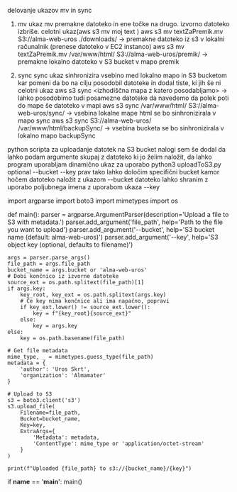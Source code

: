delovanje ukazov mv in sync

1. mv
   ukaz mv premakne datoteko in ene točke na drugo. izvorno datoteko izbriše.
   celotni ukaz(aws s3 mv moj text <mestodatoteke> <destinacijaDatoteke>)
   aws s3 mv textZaPremik.mv S3://alma-web-uros ./downloads/ -> premakne datoteko iz s3 v lokalni računalnik (prenese datoteko v EC2 instanco)
   aws s3 mv textZaPremik.mv /var/www/html/ S3://alma-web-uros/premik/ -> premakne lokalno datoteko v S3 bucket v mapo premik

2. sync
   sync ukaz sinhronizira vsebino med lokalno mapo in S3 bucketom kar pomeni da bo na cilju posodobil datoteke in dodal tiste, ki jih še ni
   celotni ukaz aws s3 sync <izhodiščna mapa z katero posodabljamo> <ciljna mapa ki bo posodobljena> -> lahko posodobimo tudi posamezne datoteke da navedemo da polek poti do mape še datoteko v mapi
   aws s3 sync /var/www/html/ S3://alma-web-uros/sync/ -> vsebina lokalne mape html se bo sinhronizirala v mapo sync
   aws s3 sync S3://alma-web-uros/ /var/www/html/backupSync/ -> vsebina bucketa se bo sinhronizirala v lokalno mapo backupSync

python scripta za uploadanje datotek na S3 bucket
nalogi sem še dodal da lahko podam argumente skupaj z datoteko ki jo želim naložit, da lahko program uporabljam dinamično
ukaz za uporabo python3 uploadToS3.py <fileName>
optional --bucket<bucketSource> --key<rename the uploaded file>
prav tako lahko določim specifični bucket kamor hočem datoteko naložit z ukazom --bucket <bucket adress>
datoteko lahko shranim z uporabo poljubnega imena z uporabom ukaza --key <novo ime datoteke>

import argparse
import boto3
import mimetypes
import os

def main():
parser = argparse.ArgumentParser(description='Upload a file to S3 with metadata.')
parser.add_argument('file_path', help='Path to the file you want to upload')
parser.add_argument('--bucket', help='S3 bucket name (default: alma-web-uros)')
parser.add_argument('--key', help='S3 object key (optional, defaults to filename)')

    args = parser.parse_args()
    file_path = args.file_path
    bucket_name = args.bucket or 'alma-web-uros'
    # Dobi končnico iz izvorne datoteke
    source_ext = os.path.splitext(file_path)[1]
    if args.key:
        key_root, key_ext = os.path.splitext(args.key)
        # Če key nima končnice ali ima napačno, popravi
        if key_ext.lower() != source_ext.lower():
            key = f"{key_root}{source_ext}"
        else:
            key = args.key
    else:
        key = os.path.basename(file_path)

    # Get file metadata
    mime_type, _ = mimetypes.guess_type(file_path)
    metadata = {
        'author': 'Uros Skrt',
        'organization': 'Almamater'
    }

    # Upload to S3
    s3 = boto3.client('s3')
    s3.upload_file(
        Filename=file_path,
        Bucket=bucket_name,
        Key=key,
        ExtraArgs={
            'Metadata': metadata,
            'ContentType': mime_type or 'application/octet-stream'
        }
    )

    print(f"Uploaded {file_path} to s3://{bucket_name}/{key}")

if **name** == '**main**':
main()
